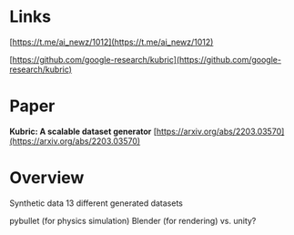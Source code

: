 # Links

[https://t.me/ai_newz/1012](https://t.me/ai_newz/1012)

[https://github.com/google-research/kubric](https://github.com/google-research/kubric)

# Paper

**Kubric: A scalable dataset generator**
[https://arxiv.org/abs/2203.03570](https://arxiv.org/abs/2203.03570)

# Overview

Synthetic data
13 different generated datasets

pybullet (for physics simulation)
Blender (for rendering)
vs. unity?

